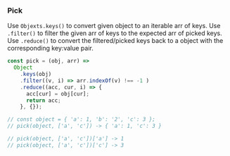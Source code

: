 ### Pick

Use `Objexts.keys()` to convert given object to an iterable arr of keys.
Use `.filter()` to filter the given arr of keys to the expected arr of picked keys.
Use `.reduce()` to convert the filtered/picked keys back to a object with the corresponding key:value pair.

```js
const pick = (obj, arr) =>
  Object
    .keys(obj)
    .filter((v, i) => arr.indexOf(v) !== -1 )
    .reduce((acc, cur, i) => {
      acc[cur] = obj[cur];
      return acc;
    }, {});

// const object = { 'a': 1, 'b': '2', 'c': 3 };
// pick(object, ['a', 'c']) -> { 'a': 1, 'c': 3 }

// pick(object, ['a', 'c'])['a'] -> 1
// pick(object, ['a', 'c'])['c'] -> 3

```